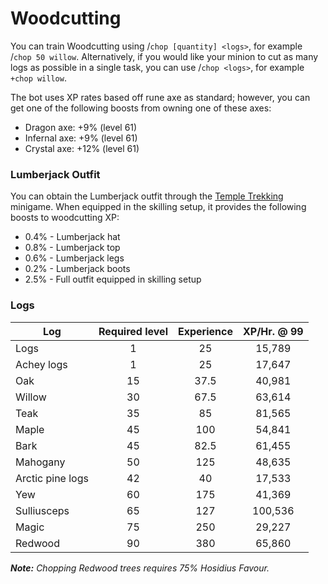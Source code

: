 # Woodcutting

You can train Woodcutting using  /`chop [quantity] <logs>`, for example  /`chop 50 willow`. Alternatively, if you would like your minion to cut as many logs as possible in a single task, you can use  /`chop <logs>`, for example `+chop willow`.

The bot uses XP rates based off rune axe as standard; however, you can get one of the following boosts from owning one of these axes:

* Dragon axe: +9% (level 61)
* Infernal axe: +9% (level 61)
* Crystal axe: +12% (level 61)

### Lumberjack Outfit

You can obtain the Lumberjack outfit through the [Temple Trekking](https://wiki.oldschool.gg/minigames/temple-trekking) minigame. When equipped in the skilling setup, it provides the following boosts to woodcutting XP:

* 0.4% - Lumberjack hat
* 0.8% - Lumberjack top
* 0.6% - Lumberjack legs
* 0.2% - Lumberjack boots
* 2.5% - Full outfit equipped in skilling setup

### Logs

| **Log**          | **Required level** | Experience | XP/Hr. @ 99 |
| ---------------- | :----------------: | :--------: | :---------: |
| Logs             |          1         |     25     |    15,789   |
| Achey logs       |          1         |     25     |    17,647   |
| Oak              |         15         |    37.5    |    40,981   |
| Willow           |         30         |    67.5    |    63,614   |
| Teak             |         35         |     85     |    81,565   |
| Maple            |         45         |     100    |    54,841   |
| Bark             |         45         |    82.5    |    61,455   |
| Mahogany         |         50         |     125    |    48,635   |
| Arctic pine logs |         42         |     40     |    17,533   |
| Yew              |         60         |     175    |    41,369   |
| Sulliusceps      |         65         |     127    |   100,536   |
| Magic            |         75         |     250    |    29,227   |
| Redwood          |         90         |     380    |    65,860   |

_**Note:** Chopping Redwood trees requires 75% Hosidius Favour._
